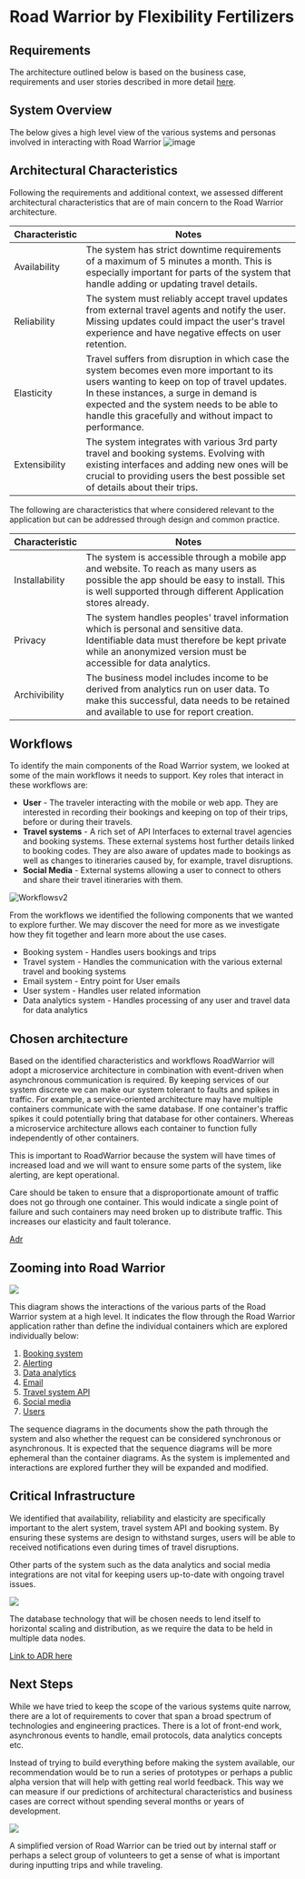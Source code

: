 # Road Warrior by Flexibility Fertilizers

## Requirements
The architecture outlined below is based on the business case, requirements and user stories described in more detail [here](./Requirements/requirements-user-stories.md).

## System Overview

The below gives a high level view of the various systems and personas involved in interacting with Road Warrior
![image](https://github.com/intelligent-growth-solutions/flexibility-fertilisers/assets/2922498/45a69004-776c-4852-965a-abd711428279)

## Architectural Characteristics

Following the requirements and additional context, we assessed different architectural characteristics that are of main concern to the Road Warrior architecture.

| Characteristic |  Notes |
|--------|----|
| Availability | The system has strict downtime requirements of a maximum of 5 minutes a month. This is especially important for parts of the system that handle adding or updating travel details. |
| Reliability | The system must reliably accept travel updates from external travel agents and notify the user. Missing updates could impact the user's travel experience and have negative effects on user retention. |
| Elasticity  | Travel suffers from disruption in which case the system becomes even more important to its users wanting to keep on top of travel updates. In these instances, a surge in demand is expected and the system needs to be able to handle this gracefully and without impact to performance.
| Extensibility | The system integrates with various 3rd party travel and booking systems. Evolving with existing interfaces and adding new ones will be crucial to providing users the best possible set of details about their trips.  |

The following are characteristics that where considered relevant to the application but can be addressed through design and common practice.

| Characteristic |  Notes |
|--------|----|
| Installability | The system is accessible through a mobile app and website. To reach as many users as possible the app should be easy to install. This is well supported through different Application stores already.  |
| Privacy  | The system handles peoples' travel information which is personal and sensitive data. Identifiable data must therefore be kept private while an anonymized version must be accessible for data analytics. |
| Archivibility | The business model includes income to be derived from analytics run on user data. To make this successful, data needs to be retained and available to use for report creation. |

## Workflows

To identify the main components of the Road Warrior system, we looked at some of the main workflows it needs to support. Key roles that interact in these workflows are:

- **User** - The traveler interacting with the mobile or web app. They are interested in recording their bookings and keeping on top of their trips, before or during their travels. 
- **Travel systems** - A rich set of API Interfaces to external travel agencies and booking systems. These external systems host further details linked to booking codes. They are also aware of updates made to bookings as well as changes to itineraries caused by, for example, travel disruptions.
- **Social Media** - External systems allowing a user to connect to others and share their travel itineraries with them.


![Workflowsv2](./Misc/workflows.png)


From the workflows we identified the following components that we wanted to explore further. We may discover the need for more as we investigate how they fit together and learn more about the use cases.

- Booking system - Handles users bookings and trips
- Travel system - Handles the communication with the various external travel and booking systems
- Email system - Entry point for User emails
- User system - Handles user related information
- Data analytics system - Handles processing of any user and travel data for data analytics

## Chosen architecture
Based on the identified characteristics and workflows RoadWarrior will adopt a microservice architecture in combination with event-driven when asynchronous communication is required. By keeping services of our system discrete we can make our system tolerant to faults and spikes in traffic. For example, a service-oriented architecture may have multiple containers communicate with the same database. If one container's traffic spikes it could potentially bring that database for other containers. Whereas a microservice architecture allows each container to function fully independently of other containers. 

This is important to RoadWarrior because the system will have times of increased load and we will want to ensure some parts of the system, like alerting, are kept operational. 

Care should be taken to ensure that a disproportionate amount of traffic does not go through one container. This would indicate a single point of failure and such containers may need broken up to distribute traffic. This increases our elasticity and fault tolerance. 

[Adr](./ADR/adr001-architecture-style.md)

## Zooming into Road Warrior
![](./Misc/2023-09-15-22-55-31.png)

This diagram shows the interactions of the various parts of the Road Warrior system at a high level. It indicates the flow through the Road Warrior application rather than define the individual containers which are explored individually below:

1. [Booking system](./ContainerView/booking-system.md)
1. [Alerting](./ContainerView/alerting.md)
1. [Data analytics](./ContainerView/data-analytics.md)
1. [Email](./ContainerView/email-system.md)
1. [Travel system API](./ContainerView/travel-system-api.md)
1. [Social media](./ContainerView/social-media.md)
1. [Users](./ContainerView/user-system.md)

The sequence diagrams in the documents show the path through the system and also whether the request can be considered synchronous or asynchronous. It is expected that the sequence diagrams will be more ephemeral than the container diagrams. As the system is implemented and interactions are explored further they will be expanded and modified.

## Critical Infrastructure
We identified that availability, reliability and elasticity are specifically important to the alert system, travel system API and booking system. By ensuring these systems are design to withstand surges, users will be able to received notifications even during times of travel disruptions.

Other parts of the system such as the data analytics and social media integrations are not vital for keeping users up-to-date with ongoing travel issues.

![](./Misc/2023-09-15-18-31-40.png)

The database technology that will be chosen needs to lend itself to horizontal scaling and distribution, as we require the data to be held in multiple data nodes.

[Link to ADR here]()

## Next Steps
While we have tried to keep the scope of the various systems quite narrow, there are a lot of requirements to cover that span a broad spectrum of technologies and engineering practices. There is a lot of front-end work, asynchronous events to handle, email protocols, data analytics concepts etc.

Instead of trying to build everything before making the system available, our recommendation would be to run a series of prototypes or perhaps a public alpha version that will help with getting real world feedback. This way we can measure if our predictions of architectural characteristics and business cases are correct without spending several months or years of development.

![](./Misc/next-steps.png)

A simplified version of Road Warrior can be tried out by internal staff or perhaps a select group of volunteers to get a sense of what is important during inputting trips and while traveling.
